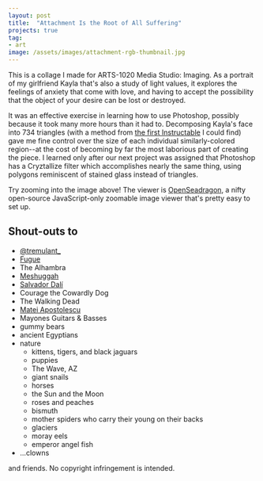 ```yaml
---
layout: post
title:  "Attachment Is the Root of All Suffering"
projects: true
tag:
- art
image: /assets/images/attachment-rgb-thumbnail.jpg
---
```


<div id="attachment-suffering-toolbar" class="osd-toolbar"></div>
<div id="attachment-suffering" class="osd"></div>
<script src="/assets/js/openseadragon/openseadragon.min.js"></script>
<script type="text/javascript">
    var viewer = OpenSeadragon({
        id: "attachment-suffering",
        prefixUrl: "/assets/js/openseadragon/images/",
        tileSources: "https://raw.githubusercontent.com/dawneraq/gh-pages-resources/master/attachment-rgb.dzi",
        showNavigator: true,
        toolbar: "attachment-suffering-toolbar"
    });
</script>

This is a collage I made for ARTS-1020 Media Studio: Imaging. As a portrait of my girlfriend Kayla that's also a study of light values, it explores the feelings of anxiety that come with love, and having to accept the possibility that the object of your desire can be lost or destroyed.

It was an effective exercise in learning how to use Photoshop, possibly because it took many more hours than it had to. Decomposing Kayla's face into 734 triangles (with a method from [the first Instructable](http://www.instructables.com/id/Low-Poly-Art-in-Photoshop/) I could find) gave me fine control over the size of each individual similarly-colored region--at the cost of becoming by far the most laborious part of creating the piece. I learned only after our next project was assigned that Photoshop has a Cryztallize filter which accomplishes nearly the same thing, using polygons reminiscent of stained glass instead of triangles.

Try zooming into the image above! The viewer is [OpenSeadragon](https://openseadragon.github.io/), a nifty open-source JavaScript-only zoomable image viewer that's pretty easy to set up.

## Shout-outs to
- [@tremulant_](https://www.instagram.com/tremulant_/)
- [Fugue](https://fugue.bandcamp.com/album/siblings-ep)
- The Alhambra
- [Meshuggah](https://youtu.be/Vq3r14KP6yA?list=PLnrVU4Fh6jSsOzwrNQJgGfXKrkI7aKy99)
- [Salvador Dalí](http://www.dalipaintings.com/the-face-of-war.jsp)
- Courage the Cowardly Dog
- The Walking Dead
- [Matei Apostolescu](http://www.013a.com/html/alien_tribute.htm)
- Mayones Guitars & Basses
- gummy bears
- ancient Egyptians
- nature
  - kittens, tigers, and black jaguars
  - puppies
  - The Wave, AZ
  - giant snails
  - horses
  - the Sun and the Moon
  - roses and peaches
  - bismuth
  - mother spiders who carry their young on their backs
  - glaciers
  - moray eels
  - emperor angel fish
- ...clowns

and friends. No copyright infringement is intended.
